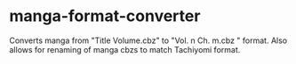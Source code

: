 # manga-format-converter
Converts manga from "Title Volume.cbz" to "Vol. n Ch. m.cbz "  format. Also allows for renaming of manga cbzs to match Tachiyomi format.
